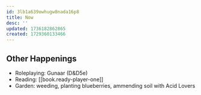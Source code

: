 ```yaml
---
id: 3lb1a639owhugw8nada16p8
title: Now
desc: ''
updated: 1736182862865
created: 1729360133466
---
```


## Other Happenings

- Roleplaying: Gunaar (D&D5e)
- Reading: [[book.ready-player-one]]
- Garden: weeding, planting blueberries, ammending soil with Acid Lovers
